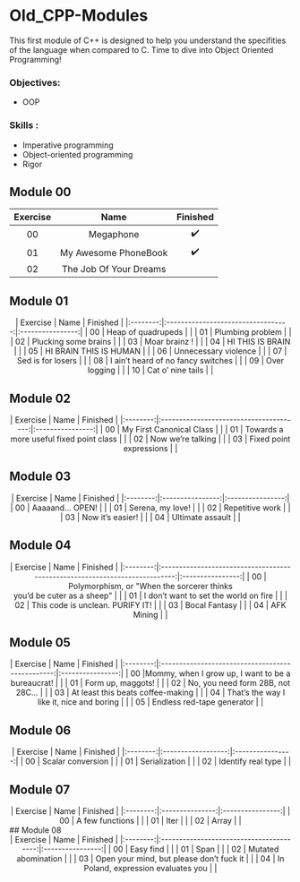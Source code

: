 # Old_CPP-Modules

This first module of C++ is designed to help you understand the specifities of the language when compared to C. Time to dive into Object Oriented Programming!

### Objectives:
- OOP

### Skills :
- Imperative programming
- Object-oriented programming
- Rigor

## Module 00

<center>

| Exercise | Name | Finished |
|:--------:|:----------------------:|:----------------:|
| 00       | Megaphone              |:heavy_check_mark:|
| 01       | My Awesome PhoneBook   |:heavy_check_mark:|
| 02       | The Job Of Your Dreams |                  |

</center>

## Module 01

<center>
| Exercise | Name | Finished |
|:--------:|:----------------------------------:|:----------------:|
| 00       | Heap of quadrupeds                 |                  |
| 01       | Plumbing problem                   |                  |
| 02       | Plucking some brains               |                  |
| 03       | Moar brainz !                      |                  |
| 04       | HI THIS IS BRAIN                   |                  |
| 05       | HI BRAIN THIS IS HUMAN             |                  |
| 06       | Unnecessary violence               |                  |
| 07       | Sed is for losers                  |                  |
| 08       | I ain’t heard of no fancy switches |                  |
| 09       | Over logging                       |                  |
| 10       | Cat o’ nine tails                  |                  |
</center>

## Module 02

<center>
| Exercise | Name | Finished |
|:--------:|:---------------------------------------:|:----------------:|
| 00       | My First Canonical Class                |                  |
| 01       | Towards a more useful fixed point class |                  |
| 02       | Now we’re talking                       |                  |
| 03       | Fixed point expressions                 |                  |
</center>

## Module 03

<center>
| Exercise | Name | Finished |
|:--------:|:----------------:|:----------------:|
| 00       | Aaaaand... OPEN! |                  |
| 01       | Serena, my love! |                  |
| 02       | Repetitive work  |                  |
| 03       | Now it’s easier! |                  |
| 04       | Ultimate assault |                  |
</center>

## Module 04

<center>
| Exercise | Name | Finished |
|:--------:|:---------------------------------------------------------------------------:|:----------------:|
| 00       | Polymorphism, or "When the sorcerer thinks <br/> you’d be cuter as a sheep" |                  |
| 01       | I don’t want to set the world on fire                                       |                  |
| 02       | This code is unclean. PURIFY IT!                                            |                  |
| 03       | Bocal Fantasy                                                               |                  |
| 04       | AFK Mining                                                                  |                  |
</center>

## Module 05

<center>
| Exercise | Name | Finished |
|:--------:|:------------------------------------------------:|:----------------:|
| 00       |Mommy, when I grow up, I want to be a bureaucrat! |                  |
| 01       | Form up, maggots!                                |                  |
| 02       | No, you need form 28B, not 28C...                |                  |
| 03       | At least this beats coffee-making                |                  |
| 04       | That’s the way I like it, nice and boring        |                  |
| 05       | Endless red-tape generator                       |                  |
</center>

## Module 06

<center>
| Exercise | Name | Finished |
|:--------:|:------------------:|:----------------:|
| 00       | Scalar conversion  |                  |
| 01       | Serialization      |                  |
| 02       | Identify real type |                  |
</center>

## Module 07

<center>
| Exercise | Name | Finished |
|:--------:|:---------------:|:----------------:|
| 00       | A few functions |                  |
| 01       | Iter            |                  |
| 02       | Array           |                  |
</center>
## Module 08

<center>
| Exercise | Name | Finished |
|:--------:|:----------------------------------------:|:----------------:|
| 00       | Easy find                                |                  |
| 01       | Span                                     |                  |
| 02       | Mutated abomination                      |                  |
| 03       | Open your mind, but please don’t fuck it |                  |
| 04       | In Poland, expression evaluates you      |                  |
</center>

